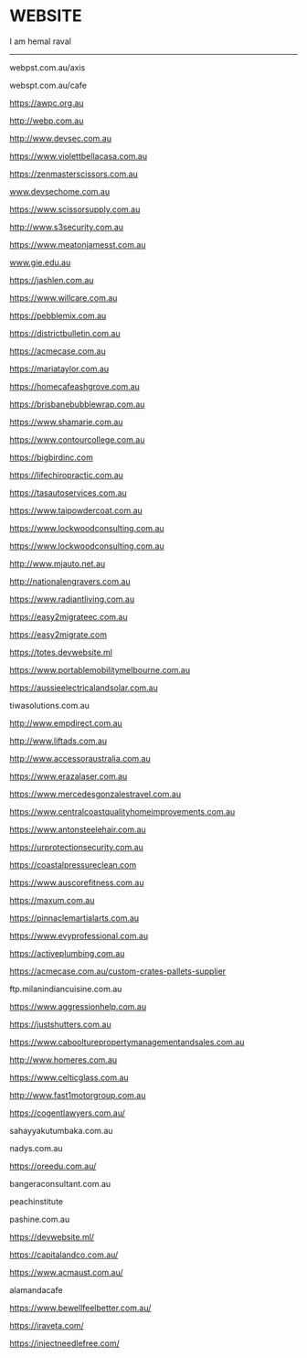 # WEBSITE
 I am hemal raval

 *************************************************
 webpst.com.au/axis
 
 webspt.com.au/cafe
 
 https://awpc.org.au
 
 http://webp.com.au
 
http://www.devsec.com.au

https://www.violettbellacasa.com.au

https://zenmasterscissors.com.au

www.devsechome.com.au

https://www.scissorsupply.com.au

http://www.s3security.com.au

https://www.meatonjamesst.com.au

 www.gie.edu.au
 
https://jashlen.com.au

https://www.willcare.com.au

https://pebblemix.com.au

https://districtbulletin.com.au

https://acmecase.com.au

https://mariataylor.com.au

https://homecafeashgrove.com.au

https://brisbanebubblewrap.com.au

https://www.shamarie.com.au

https://www.contourcollege.com.au

https://bigbirdinc.com

https://lifechiropractic.com.au

https://tasautoservices.com.au

https://www.taipowdercoat.com.au

https://www.lockwoodconsulting.com.au

https://www.lockwoodconsulting.com.au

http://www.mjauto.net.au

http://nationalengravers.com.au

https://www.radiantliving.com.au

https://easy2migrateec.com.au

https://easy2migrate.com

https://totes.devwebsite.ml

https://www.portablemobilitymelbourne.com.au

https://aussieelectricalandsolar.com.au

tiwasolutions.com.au

http://www.empdirect.com.au

http://www.liftads.com.au

http://www.accessoraustralia.com.au

https://www.erazalaser.com.au

https://www.mercedesgonzalestravel.com.au

https://www.centralcoastqualityhomeimprovements.com.au

https://www.antonsteelehair.com.au

https://urprotectionsecurity.com.au

https://coastalpressureclean.com

https://www.auscorefitness.com.au

https://maxum.com.au

https://pinnaclemartialarts.com.au

https://www.evyprofessional.com.au

https://activeplumbing.com.au

https://acmecase.com.au/custom-crates-pallets-supplier

ftp.milanindiancuisine.com.au

https://www.aggressionhelp.com.au

https://justshutters.com.au

https://www.caboolturepropertymanagementandsales.com.au

http://www.homeres.com.au

https://www.celticglass.com.au

http://www.fast1motorgroup.com.au

https://cogentlawyers.com.au/

sahayyakutumbaka.com.au

nadys.com.au

https://oreedu.com.au/

bangeraconsultant.com.au

peachinstitute

pashine.com.au

https://devwebsite.ml/

https://capitalandco.com.au/

https://www.acmaust.com.au/

alamandacafe

https://www.bewellfeelbetter.com.au/

https://iraveta.com/

https://injectneedlefree.com/

